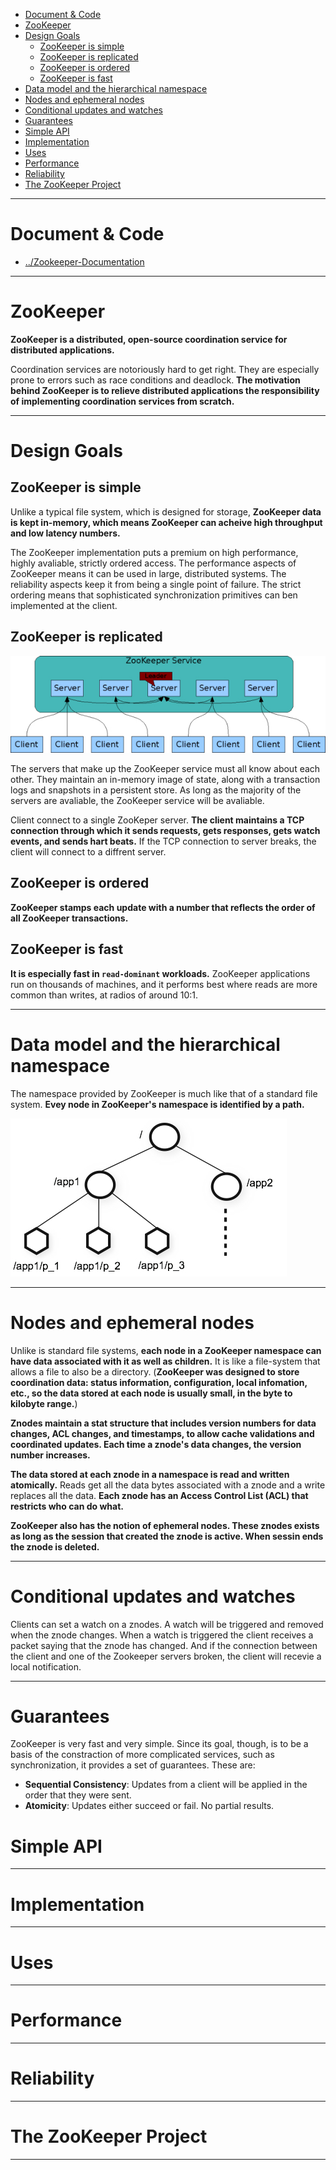 
- [Document & Code](#document--code)
- [ZooKeeper](#zookeeper)
- [Design Goals](#design-goals)
    - [ZooKeeper is simple](#zookeeper-is-simple)
    - [ZooKeeper is replicated](#zookeeper-is-replicated)
    - [ZooKeeper is ordered](#zookeeper-is-ordered)
    - [ZooKeeper is fast](#zookeeper-is-fast)
- [Data model and the hierarchical namespace](#data-model-and-the-hierarchical-namespace)
- [Nodes and ephemeral nodes](#nodes-and-ephemeral-nodes)
- [Conditional updates and watches](#conditional-updates-and-watches)
- [Guarantees](#guarantees)
- [Simple API](#simple-api)
- [Implementation](#implementation)
- [Uses](#uses)
- [Performance](#performance)
- [Reliability](#reliability)
- [The ZooKeeper Project](#the-zookeeper-project)

---

# Document & Code

* [../Zookeeper-Documentation](https://github.com/zozospider/note/blob/master/distributed/ZooKeeper/ZooKeeper-Documentation.md)

---

# ZooKeeper

__ZooKeeper is a distributed, open-source coordination service for distributed applications.__

Coordination services are notoriously hard to get right. They are especially prone to errors such as race conditions and deadlock. __The motivation behind ZooKeeper is to relieve distributed applications the responsibility of implementing coordination services from scratch.__

---

# Design Goals

## ZooKeeper is simple

Unlike a typical file system, which is designed for storage, __ZooKeeper data is kept in-memory, which means ZooKeeper can acheive high throughput and low latency numbers.__

The ZooKeeper implementation puts a premium on high performance, highly avaliable, strictly ordered access. The performance aspects of ZooKeeper means it can be used in large, distributed systems. The reliability aspects keep it from being a single point of failure. The strict ordering means that sophisticated synchronization primitives can ben implemented at the client.

## ZooKeeper is replicated

![image](https://raw.githubusercontent.com/zozospider/note/master/distributed/ZooKeeper/ZooKeeper-Documentation-Overview-Welcome/ZooKeeper-Service.jpg)

The servers that make up the ZooKeeper service must all know about each other. They maintain an in-memory image of state, along with a transaction logs and snapshots in a persistent store. As long as the majority of the servers are avaliable, the ZooKeeper service will be avaliable.

Client connect to a single ZooKeper server. __The client maintains a TCP connection through which it sends requests, gets responses, gets watch events, and sends hart beats.__ If the TCP connection to server breaks, the client will connect to a diffrent server.

## ZooKeeper is ordered

__ZooKeeper stamps each update with a number that reflects the order of all ZooKeeper transactions.__

## ZooKeeper is fast

__It is especially fast in `read-dominant` workloads.__ ZooKeeper applications run on thousands of machines, and it performs best where reads are more common than writes, at radios of around 10:1.

---

# Data model and the hierarchical namespace

The namespace provided by ZooKeeper is much like that of a standard file system. __Evey node in ZooKeeper's namespace is identified by a path.__

![image](https://raw.githubusercontent.com/zozospider/note/master/distributed/ZooKeeper/ZooKeeper-Documentation-Overview-Welcome/ZooKeepers-Hierarchical-Namespace.jpg)

---

# Nodes and ephemeral nodes

Unlike is standard file systems, __each node in a ZooKeeper namespace can have data associated with it as well as children.__ It is like a file-system that allows a file to also be a directory. (__ZooKeeper was designed to store coordination data: status information, configuration, local infomation, etc., so the data stored at each node is usually small, in the byte to kilobyte range.__)

__Znodes maintain a stat structure that includes version numbers for data changes, ACL changes, and timestamps, to allow cache validations and coordinated updates. Each time a znode's data changes, the version number increases.__

__The data stored at each znode in a namespace is read and written atomically.__ Reads get all the data bytes associated with a znode and a write replaces all the data. __Each znode has an Access Control List (ACL) that restricts who can do what.__

__ZooKeeper also has the notion of ephemeral nodes. These znodes exists as long as the session that created the znode is active. When sessin ends the znode is deleted.__

---

# Conditional updates and watches

Clients can set a watch on a znodes. A watch will be triggered and removed when the znode changes. When a watch is triggered the client receives a packet saying that the znode has changed. And if the connection between the client and one of the Zookeeper servers broken, the client will recevie a local notification.

---

# Guarantees

ZooKeeper is very fast and very simple. Since its goal, though, is to be a basis of the constraction of more complicated services, such as synchronization, it provides a set of guarantees. These are:
- __Sequential Consistency__: Updates from a client will be applied in the order that they were sent.
- __Atomicity__: Updates either succeed or fail. No partial results.


# Simple API

---

# Implementation

---

# Uses

---

# Performance

---

# Reliability

---

# The ZooKeeper Project

---

